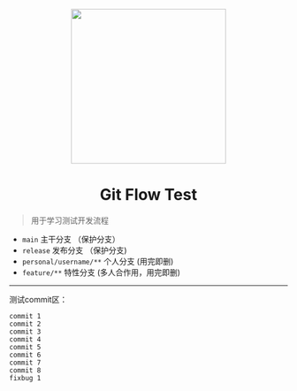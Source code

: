 <p align="center">
    <img width="280" src="https://raw.githubusercontent.com/zhanyeye/Figure-bed/win-pic/img/20210602141834.png">
</p>
<h1 align="center">Git Flow Test</h1>

> 用于学习测试开发流程

+ `main` 主干分支 （保护分支）
+ `release` 发布分支 （保护分支)
+ `personal/username/**` 个人分支 (用完即删)
+ `feature/**` 特性分支 (多人合作用，用完即删)

---

测试commit区：
```
commit 1
commit 2
commit 3
commit 4
commit 5
commit 6
commit 7
commit 8
fixbug 1
```
